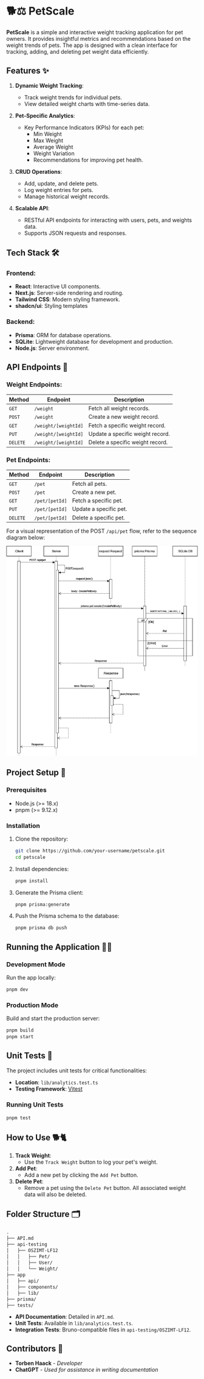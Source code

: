 # 🐕⚖️ PetScale

**PetScale** is a simple and interactive weight tracking application for pet owners. It provides insightful metrics and recommendations based on the weight trends of pets. The app is designed with a clean interface for tracking, adding, and deleting pet weight data efficiently.


## Features ✨

1. **Dynamic Weight Tracking**:
   - Track weight trends for individual pets.
   - View detailed weight charts with time-series data.

2. **Pet-Specific Analytics**:
   - Key Performance Indicators (KPIs) for each pet:
     - Min Weight
     - Max Weight
     - Average Weight
     - Weight Variation
     - Recommendations for improving pet health.

3. **CRUD Operations**:
   - Add, update, and delete pets.
   - Log weight entries for pets.
   - Manage historical weight records.

4. **Scalable API**:
   - RESTful API endpoints for interacting with users, pets, and weights data.
   - Supports JSON requests and responses.


## Tech Stack 🛠️

### Frontend:
- **React**: Interactive UI components.
- **Next.js**: Server-side rendering and routing.
- **Tailwind CSS**: Modern styling framework.
- **shadcn/ui**: Styling templates 

### Backend:
- **Prisma**: ORM for database operations.
- **SQLite**: Lightweight database for development and production.
- **Node.js**: Server environment.


## API Endpoints 📡

### Weight Endpoints:
| Method | Endpoint                 | Description                         |
|--------|--------------------------|-------------------------------------|
| `GET`  | `/weight`                | Fetch all weight records.           |
| `POST` | `/weight`                | Create a new weight record.         |
| `GET`  | `/weight/[weightId]`     | Fetch a specific weight record.     |
| `PUT`  | `/weight/[weightId]`     | Update a specific weight record.    |
| `DELETE` | `/weight/[weightId]`   | Delete a specific weight record.    |

### Pet Endpoints:
| Method | Endpoint              | Description                       |
|--------|-----------------------|-----------------------------------|
| `GET`  | `/pet`                | Fetch all pets.                   |
| `POST` | `/pet`                | Create a new pet.                 |
| `GET`  | `/pet/[petId]`        | Fetch a specific pet.             |
| `PUT`  | `/pet/[petId]`        | Update a specific pet.            |
| `DELETE` | `/pet/[petId]`      | Delete a specific pet.            |

For a visual representation of the POST `/api/pet` flow, refer to the sequence diagram below:

![POST /api/pet Sequence Diagram](UML-Sequence-Diagram_POST-api-pet.drawio.png)


## Project Setup 🚀

### Prerequisites
- Node.js (>= 18.x)
- pnpm (>= 9.12.x)

### Installation
1. Clone the repository:
   ```bash
   git clone https://github.com/your-username/petscale.git
   cd petscale
   ```

2. Install dependencies:
   ```bash
   pnpm install
   ```

3. Generate the Prisma client:
   ```bash
   pnpm prisma:generate
   ```

4. Push the Prisma schema to the database:
   ```bash
   pnpm prisma db push
   ```

## Running the Application 🏃‍♂️

### Development Mode
Run the app locally:
```bash
pnpm dev
```

### Production Mode
Build and start the production server:
```bash
pnpm build
pnpm start
```

## Unit Tests 🧪

The project includes unit tests for critical functionalities:

- **Location**: `lib/analytics.test.ts`
- **Testing Framework**: [Vitest](https://vitest.dev/)

### Running Unit Tests
```bash
pnpm test
```

## How to Use 🐕🐈

1. **Track Weight**:
   - Use the `Track Weight` button to log your pet's weight.
2. **Add Pet**:
   - Add a new pet by clicking the `Add Pet` button.
3. **Delete Pet**:
   - Remove a pet using the `Delete Pet` button. All associated weight data will also be deleted.

## Folder Structure 🗂️

```plaintext
.
├── API.md
├── api-testing
│   ├── OSZIMT-LF12
│   │   ├── Pet/
│   │   ├── User/
│   │   └── Weight/
├── app
│   ├── api/
│   ├── components/
│   ├── lib/
├── prisma/
├── tests/
```

- **API Documentation**: Detailed in `API.md`.
- **Unit Tests**: Available in `lib/analytics.test.ts`.
- **Integration Tests**: Bruno-compatible files in `api-testing/OSZIMT-LF12`.


## Contributors 🤝

- **Torben Haack** - *Developer*
- **ChatGPT** - *Used for assistance in writing documentation*
